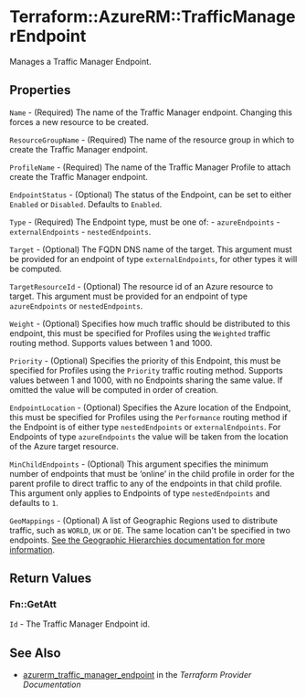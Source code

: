 # Terraform::AzureRM::TrafficManagerEndpoint

Manages a Traffic Manager Endpoint.

## Properties

`Name` - (Required) The name of the Traffic Manager endpoint. Changing this forces a new resource to be created.

`ResourceGroupName` - (Required) The name of the resource group in which to create the Traffic Manager endpoint.

`ProfileName` - (Required) The name of the Traffic Manager Profile to attach create the Traffic Manager endpoint.

`EndpointStatus` - (Optional) The status of the Endpoint, can be set to either `Enabled` or `Disabled`. Defaults to `Enabled`.

`Type` - (Required) The Endpoint type, must be one of: - `azureEndpoints` - `externalEndpoints` - `nestedEndpoints`.

`Target` - (Optional) The FQDN DNS name of the target. This argument must be provided for an endpoint of type `externalEndpoints`, for other types it will be computed.

`TargetResourceId` - (Optional) The resource id of an Azure resource to target. This argument must be provided for an endpoint of type `azureEndpoints` or `nestedEndpoints`.

`Weight` - (Optional) Specifies how much traffic should be distributed to this endpoint, this must be specified for Profiles using the  `Weighted` traffic routing method. Supports values between 1 and 1000.

`Priority` - (Optional) Specifies the priority of this Endpoint, this must be specified for Profiles using the `Priority` traffic routing method. Supports values between 1 and 1000, with no Endpoints sharing the same value. If omitted the value will be computed in order of creation.

`EndpointLocation` - (Optional) Specifies the Azure location of the Endpoint, this must be specified for Profiles using the `Performance` routing method if the Endpoint is of either type `nestedEndpoints` or `externalEndpoints`. For Endpoints of type `azureEndpoints` the value will be taken from the location of the Azure target resource.

`MinChildEndpoints` - (Optional) This argument specifies the minimum number of endpoints that must be ‘online’ in the child profile in order for the parent profile to direct traffic to any of the endpoints in that child profile. This argument only applies to Endpoints of type `nestedEndpoints` and defaults to `1`.

`GeoMappings` - (Optional) A list of Geographic Regions used to distribute traffic, such as `WORLD`, `UK` or `DE`. The same location can't be specified in two endpoints. [See the Geographic Hierarchies documentation for more information](https://docs.microsoft.com/en-us/rest/api/trafficmanager/geographichierarchies/getdefault).


## Return Values

### Fn::GetAtt

`Id` - The Traffic Manager Endpoint id.

## See Also

* [azurerm_traffic_manager_endpoint](https://www.terraform.io/docs/providers/azurerm/r/traffic_manager_endpoint.html) in the _Terraform Provider Documentation_